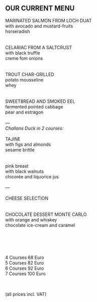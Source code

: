 ## OUR CURRENT MENU

MARINATED SALMON FROM LOCH DUAT  
with avocado and mustard-fruits  
horseradish  
<br>
<br>
CELARIAC FROM A SALTCRUST    
with black truffle  
creme fom onions  
<br>
<br>
TROUT CHAR-GRILLED  
potato mousseline  
whey  
<br>
<br>
SWEETBREAD AND SMOKED EEL  
fermented pointed cabbage  
pear and estragon  
<br>
—
<br>
*Challans Duck in 2 courses:*  
<br>
TAJINE  
with figs and almonds  
sesame brittle  
<br>
<br>
pink breast  
with black walnuts  
chicorée and liquorice jus  
<br>
—  
<br>
CHEESE SELECTION  
<br>
<br>
CHOCOLATE DESSERT MONTE CARLO  
with orange and whiskey  
chocolate ice-cream and caramel  
<br>
<br>
<br>
<br>   
4 Courses 68 Euro  
5 Courses 82 Euro  
6 Courses 92 Euro  
7 Courses 100 Euro  
  
<br>
<br>
(all prices incl. VAT)


